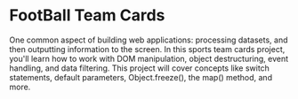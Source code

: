 # FootBall Team Cards
 One common aspect of building web applications: processing datasets, and then outputting information to the screen. In this sports team cards project, you'll learn how to work with DOM manipulation, object destructuring, event handling, and data filtering.  This project will cover concepts like switch statements, default parameters, Object.freeze(), the map() method, and more.
